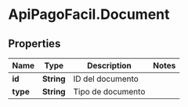 # ApiPagoFacil.Document

## Properties

Name | Type | Description | Notes
------------ | ------------- | ------------- | -------------
**id** | **String** | ID del documento | 
**type** | **String** | Tipo de documento | 


